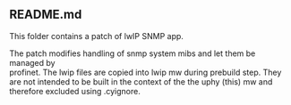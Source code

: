 ## README.md

This folder contains a patch of lwIP SNMP app.

The patch modifies handling of snmp system mibs and let them be managed by  
profinet. The lwip files are copied into lwip mw during prebuild step. They  
are not intended to be built in the context of the the uphy (this) mw and  
therefore excluded using .cyignore.
